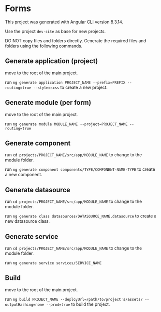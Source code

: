 # Forms

This project was generated with [Angular CLI](https://github.com/angular/angular-cli) version 8.3.14.

Use the project `dev-site` as base for new projects.

DO NOT copy files and folders directly. Generate the required files and folders using the following commands.

## Generate application (project)

move to the root of the main project.

run `ng generate application PROJECT_NAME --prefix=PREFIX --routing=true --style=scss` to create a new project.

## Generate module (per form)

move to the root of the main project.

run `ng generate module MODULE_NAME --project=PROJECT_NAME --routing=true`

## Generate component

run `cd projects/PROJECT_NAME/src/app/MODULE_NAME` to change to the module folder.

run `ng generate component components/TYPE/COMPONENT-NAME-TYPE` to create a new component.

## Generate datasource

run `cd projects/PROJECT_NAME/src/app/MODULE_NAME` to change to the module folder.

run `ng generate class datasources/DATASOURCE_NAME.datasource` to create a new datasource class.

## Generate service

run `cd projects/PROJECT_NAME/src/app/MODULE_NAME` to change to the module folder.

run `ng generate service services/SERVICE_NAME`

## Build

move to the root of the main project.

run `ng build PROJECT_NAME --deployUrl=/path/to/project's/assets/ --outputHashing=none --prod=true` to build the project.
